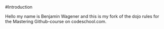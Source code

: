 #Introduction

Hello my name is Benjamin Wagener and this is my fork of the dojo rules for the Mastering Github-course on codeschool.com.
